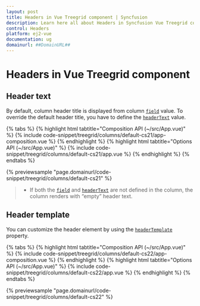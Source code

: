 ```yaml
---
layout: post
title: Headers in Vue Treegrid component | Syncfusion
description: Learn here all about Headers in Syncfusion Vue Treegrid component of Syncfusion Essential JS 2 and more.
control: Headers 
platform: ej2-vue
documentation: ug
domainurl: ##DomainURL##
---
```


# Headers in Vue Treegrid component

## Header text

By default, column header title is displayed from column [`field`](https://ej2.syncfusion.com/vue/documentation/api/treegrid/column#field) value. To override the default header title, you have to define the [`headerText`](https://ej2.syncfusion.com/vue/documentation/api/treegrid/column#headertext) value.

{% tabs %}
{% highlight html tabtitle="Composition API (~/src/App.vue)" %}
{% include code-snippet/treegrid/columns/default-cs21/app-composition.vue %}
{% endhighlight %}
{% highlight html tabtitle="Options API (~/src/App.vue)" %}
{% include code-snippet/treegrid/columns/default-cs21/app.vue %}
{% endhighlight %}
{% endtabs %}
        
{% previewsample "page.domainurl/code-snippet/treegrid/columns/default-cs21" %}

> * If both the [`field`](https://ej2.syncfusion.com/vue/documentation/api/treegrid/column#field) and [`headerText`](https://ej2.syncfusion.com/vue/documentation/api/treegrid/column#headertext)
are not defined in the column, the column renders with “empty” header text.

## Header template

You can customize the header element by using the [`headerTemplate`](https://ej2.syncfusion.com/vue/documentation/api/treegrid/column#headerTemplate) property.

{% tabs %}
{% highlight html tabtitle="Composition API (~/src/App.vue)" %}
{% include code-snippet/treegrid/columns/default-cs22/app-composition.vue %}
{% endhighlight %}
{% highlight html tabtitle="Options API (~/src/App.vue)" %}
{% include code-snippet/treegrid/columns/default-cs22/app.vue %}
{% endhighlight %}
{% endtabs %}
        
{% previewsample "page.domainurl/code-snippet/treegrid/columns/default-cs22" %}